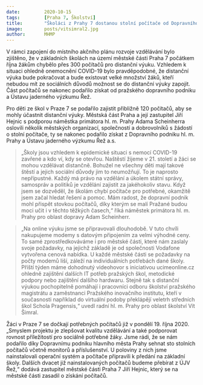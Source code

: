 ```yaml
---
date:         2020-10-15
tags:         [Praha 7, Školství]
title:        "Školáci z Prahy 7 dostanou stolní počítače od Dopravního podniku hl. m. Prahy a ÚJV Řež, a.s."
image: 	      posts/vitsimral2.jpg
author:       MHMP
---
```


V rámci zapojení do místního akčního plánu rozvoje vzdělávání bylo zjištěno, že v základních školách na území městské části Praha 7 počátkem října žákům chybělo přes 300 počítačů pro distanční výuku. Vzhledem k situaci ohledně onemocnění COVID-19 bylo pravděpodobné, že distanční výuka bude pokračovat a bude existovat velké množství žáků, kteří nebudou mít ze sociálních důvodů možnost se do distanční výuky zapojit. Část počítačů se nakonec podařilo získat od pražského dopravního podniku a Ústavu jaderného výzkumu Řež.

Pro děti ze škol v Praze 7 se podařilo zajistit přibližně 120 počítačů, aby se mohly účastnit distanční výuky. Městská část Praha a její zastupitel Jiří Hejnic s podporou náměstka primátora hl. m. Prahy Adama Scheinherra oslovili několik městských organizací, společností a dobrovolníků s žádostí o stolní počítače, ty se nakonec podařilo získat z Dopravního podniku hl. m. Prahy a Ústavu jaderného výzkumu Řež a.s.

> „Školy jsou vzhledem k epidemické situaci s nemocí COVID-19 zavřené a kdo ví, kdy se otevřou. Naštěstí žijeme v 21. století a žáci se mohou vzdělávat distančně. Bohužel ne všechny děti mají takové štěstí a jejich sociální důvody jim to neumožňují. To je naprosto nepřípustné. Každý má právo na vzdělání a úkolem státní správy, samospráv a politiků je vzdělání zajistit za jakéhokoliv stavu. Když jsem se dozvěděl, že školám chybí počítače pro potřebné, okamžitě jsem začal hledat řešení a pomoc. Mám radost, že dopravní podnik mohl přispět stovkou počítačů, díky kterým se malí Pražané budou moci učit i v těchto těžkých časech,“ říká náměstek primátora hl. m. Prahy pro oblast dopravy Adam Scheinherr.

> „Na online výuku jsme se připravovali dlouhodobě. V tuto chvíli nakupujeme modemy s datovým připojením za velmi výhodné ceny. To samé zprostředkováváme i pro městské části, které nám zaslaly svoje požadavky, na jejichž základě je od společnosti Vodafone vytvořena cenová nabídka. U každé městské části se požadavky na počty modemů liší, záleží na individuálních potřebách dané školy. Příští týden máme dohodnutý videohovor s iniciativou ucimeonline.cz ohledně zajištění dalších IT potřeb pražských škol, metodické podpory nebo zajištění dalšího hardwaru. Stejně tak s distanční výukou pochopitelně pomáhají i pracovníci odboru školství pražského magistrátu a zaměstnanci Pražského inovačního institutu, kteří v současnosti například do virtuální podoby překlápějí veletrh středních škol Schola Pragensis,“ uvedl radní hl. m. Prahy pro oblast školství Vít Šimral.

Žáci v Praze 7 se dočkají potřebných počítačů již v pondělí 19. října 2020. „Smyslem projektu je zlepšovat kvalitu vzdělávání a také podporovat rovnost příležitostí pro sociálně potřebné žáky. Jsme rádi, že se nám podařilo díky Dopravnímu podniku hlavního města Prahy sehnat sto stolních počítačů včetně monitorů a příslušenství. U poloviny z nich jsme nainstalovali operační systém a počítače připravili k předání na základní školy. Dalších dvacet již nainstalovaných počítačů budeme přebírat z ÚJV Řež,“ dodává zastupitel městské části Praha 7 Jiří Hejnic, který se na městské části zasadil o získání počítačů.

 
